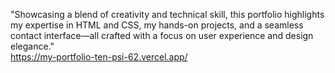 "Showcasing a blend of creativity and technical skill, this portfolio highlights my expertise in HTML and CSS, my hands-on projects, and a seamless contact interface—all crafted with a focus on user experience and design elegance."
<br>
https://my-portfolio-ten-psi-62.vercel.app/
